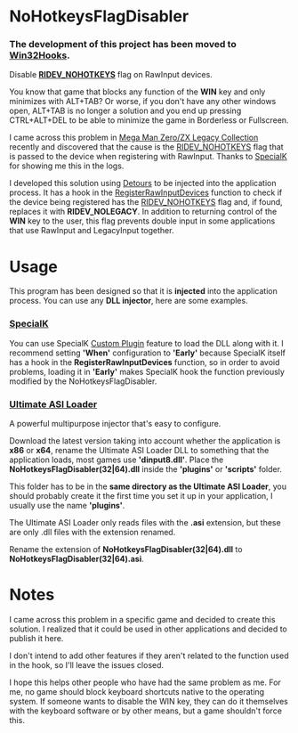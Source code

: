 # NoHotkeysFlagDisabler
### The development of this project has been moved to [Win32Hooks](https://github.com/Braasileiro/Win32Hooks).

Disable [**RIDEV_NOHOTKEYS**](https://learn.microsoft.com/en-us/windows/win32/api/winuser/ns-winuser-rawinputdevice) flag on RawInput devices.

You know that game that blocks any function of the **WIN** key and only minimizes with ALT+TAB? Or worse, if you don't have any other windows open, ALT+TAB is no longer a solution and you end up pressing CTRL+ALT+DEL to be able to minimize the game in Borderless or Fullscreen.

I came across this problem in [Mega Man Zero/ZX Legacy Collection](https://store.steampowered.com/app/999020/Mega_Man_ZeroZX_Legacy_Collection) recently and discovered that the cause is the [RIDEV_NOHOTKEYS](https://learn.microsoft.com/en-us/windows/win32/api/winuser/ns-winuser-rawinputdevice) flag that is passed to the device when registering with RawInput. Thanks to [SpecialK](https://github.com/SpecialKO/SpecialK) for showing me this in the logs.

I developed this solution using [Detours](https://github.com/microsoft/Detours) to be injected into the application process. It has a hook in the [RegisterRawInputDevices](https://learn.microsoft.com/en-us/windows/win32/api/winuser/nf-winuser-registerrawinputdevices) function to check if the device being registered has the [RIDEV_NOHOTKEYS](https://learn.microsoft.com/en-us/windows/win32/api/winuser/ns-winuser-rawinputdevice) flag and, if found, replaces it with **RIDEV_NOLEGACY**. In addition to returning control of the **WIN** key to the user, this flag prevents double input in some applications that use RawInput and LegacyInput together.

# Usage
This program has been designed so that it is **injected** into the application process. You can use any **DLL injector**, here are some examples.

### [SpecialK](https://github.com/SpecialKO/SpecialK)
You can use SpecialK [Custom Plugin](https://wiki.special-k.info/en/SpecialK/Tools#custom-plugin) feature to load the DLL along with it. I recommend setting **'When'** configuration to **'Early'** because SpecialK itself has a hook in the **RegisterRawInputDevices** function, so in order to avoid problems, loading it in **'Early'** makes SpecialK hook the function previously modified by the NoHotkeysFlagDisabler.

### [Ultimate ASI Loader](https://github.com/ThirteenAG/Ultimate-ASI-Loader)
A powerful multipurpose injector that's easy to configure.

Download the latest version taking into account whether the application is **x86** or **x64**, rename the Ultimate ASI Loader DLL to something that the application loads, most games use **'dinput8.dll'**. Place the **NoHotkeysFlagDisabler(32|64).dll** inside the **'plugins'** or **'scripts'** folder.

This folder has to be in the **same directory as the Ultimate ASI Loader**, you should probably create it the first time you set it up in your application, I usually use the name **'plugins'**.

The Ultimate ASI Loader only reads files with the **.asi** extension, but these are only .dll files with the extension renamed.

Rename the extension of **NoHotkeysFlagDisabler(32|64).dll** to **NoHotkeysFlagDisabler(32|64).asi**.

# Notes
I came across this problem in a specific game and decided to create this solution. I realized that it could be used in other applications and decided to publish it here.

I don't intend to add other features if they aren't related to the function used in the hook, so I'll leave the issues closed.

I hope this helps other people who have had the same problem as me. For me, no game should block keyboard shortcuts native to the operating system. If someone wants to disable the WIN key, they can do it themselves with the keyboard software or by other means, but a game shouldn't force this.
